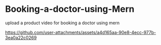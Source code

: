 # Booking-a-doctor-using-Mern

upload a product video for booking a doctor using mern


https://github.com/user-attachments/assets/a4d165aa-90e8-4ecc-977b-3ea0a22c0269
